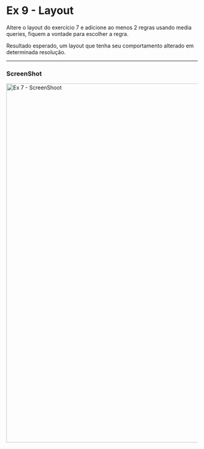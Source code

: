 # Ex 9 - Layout 

Altere o layout do exercício 7 e adicione ao menos 2 regras usando media queries, fiquem a vontade para escolher a regra. 

Resultado esperado, um layout que tenha seu comportamento alterado em determinada resolução.

_____

### ScreenShot

<img width="944" alt="Ex  7 - ScreenShoot" src="https://user-images.githubusercontent.com/90939371/154598110-c904b901-93d1-4861-80ee-94a95b1c0fda.PNG">